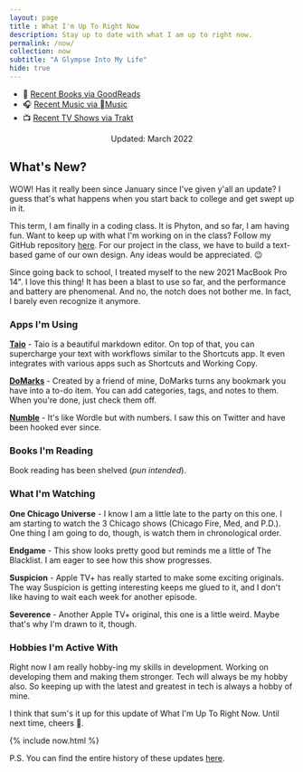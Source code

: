 ```yaml
--- 
layout: page
title : What I'm Up To Right Now
description: Stay up to date with what I am up to right now.
permalink: /now/
collection: now
subtitle: "A Glympse Into My Life" 
hide: true
---
```


- 📖 [Recent Books via GoodReads](https://www.goodreads.com/kylereddoch)
- 🎧 [Recent Music via Music](https://itunes.apple.com/profile/kylereddoch)
- 📺 [Recent TV Shows via Trakt](https://trakt.tv/users/kylereddoch)

<div style="width: 100%; text-align: center;">Updated: March 2022</div>

## What's New?

WOW! Has it really been since January since I've given y'all an update? I guess that's what happens when you start back to college and get swept up in it.

This term, I am finally in a coding class. It is Phyton, and so far, I am having fun. Want to keep up with what I'm working on in the class? Follow my GitHub repository [here](https://github.com/kylereddoch/pythonProjects). For our project in the class, we have to build a text-based game of our own design. Any ideas would be appreciated. 😉

Since going back to school, I treated myself to the new 2021 MacBook Pro 14". I love this thing! It has been a blast to use so far, and the performance and battery are phenomenal. And no, the notch does not bother me. In fact, I barely even recognize it anymore.

### Apps I'm Using

**[Taio](https://taio.app)** - Taio is a beautiful markdown editor. On top of that, you can supercharge your text with workflows similar to the Shortcuts app. It even integrates with various apps such as Shortcuts and Working Copy.

**[DoMarks](https://domarks.app)** - Created by a friend of mine, DoMarks turns any bookmark you have into a to-do item. You can add categories, tags, and notes to them. When you're done, just check them off.

**[Numble](https://www.createchsol.com/Numble/)** - It's like Wordle but with numbers. I saw this on Twitter and have been hooked ever since.

### Books I'm Reading

Book reading has been shelved (*pun intended*).

### What I'm Watching

**One Chicago Universe** - I know I am a little late to the party on this one. I am starting to watch the 3 Chicago shows (Chicago Fire, Med, and P.D.). One thing I am going to do, though, is watch them in chronological order.

**Endgame** - This show looks pretty good but reminds me a little of The Blacklist. I am eager to see how this show progresses.

**Suspicion** - Apple TV+ has really started to make some exciting originals. The way Suspicion is getting interesting keeps me glued to it, and I don't like having to wait each week for another episode.

**Severence** - Another Apple TV+ original, this one is a little weird. Maybe that's why I'm drawn to it, though.

### Hobbies I'm Active With

Right now I am really hobby-ing my skills in development. Working on developing them and making them stronger. Tech will always be my hobby also. So keeping up with the latest and greatest in tech is always a hobby of mine.

I think that sum's it up for this update of What I'm Up To Right Now. Until next time, cheers 🍻.

{% include now.html %}

P.S. You can find the entire history of these updates [here](https://www.kylereddoch.me/tags/#now).
